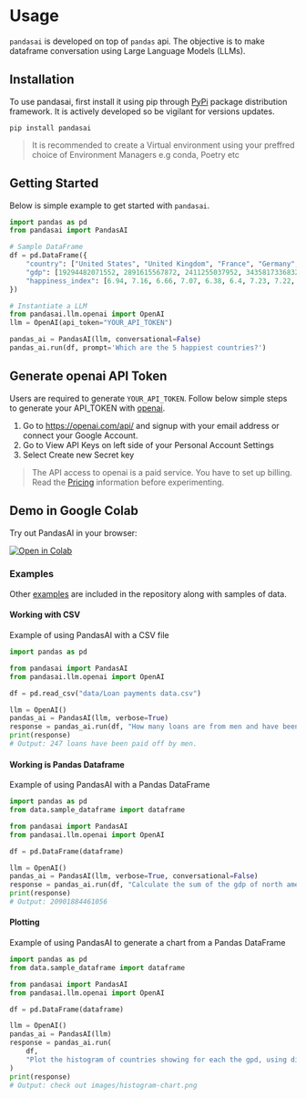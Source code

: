 Usage
=====
`pandasai` is developed on top of `pandas` api. The objective is to make dataframe conversation 
using Large Language Models (LLMs).

Installation
------------

To use pandasai, first install it using pip through [PyPi](https://pypi.org/project/pandasai/) package distribution 
framework. It is actively developed so be vigilant for versions updates.

```console
pip install pandasai
```

>It is recommended to create a Virtual environment using your preffred choice of Environment Managers e.g conda, 
>Poetry etc

Getting Started
---------------
Below is simple example to get started with `pandasai`.

```python
import pandas as pd
from pandasai import PandasAI

# Sample DataFrame
df = pd.DataFrame({
    "country": ["United States", "United Kingdom", "France", "Germany", "Italy", "Spain", "Canada", "Australia", "Japan", "China"],
    "gdp": [19294482071552, 2891615567872, 2411255037952, 3435817336832, 1745433788416, 1181205135360, 1607402389504, 1490967855104, 4380756541440, 14631844184064],
    "happiness_index": [6.94, 7.16, 6.66, 7.07, 6.38, 6.4, 7.23, 7.22, 5.87, 5.12]
})

# Instantiate a LLM
from pandasai.llm.openai import OpenAI
llm = OpenAI(api_token="YOUR_API_TOKEN")

pandas_ai = PandasAI(llm, conversational=False)
pandas_ai.run(df, prompt='Which are the 5 happiest countries?')
```

## Generate openai API Token

Users are required to generate `YOUR_API_TOKEN`. Follow below simple steps to generate your API_TOKEN with 
[openai](https://platform.openai.com/overview).

1. Go to  https://openai.com/api/ and signup with your email address or connect your Google Account.
2. Go to View API Keys on left side of your Personal Account Settings
3. Select Create new Secret key

> The API access to openai is a paid service. You have to set up billing. 
>Read the [Pricing](https://platform.openai.com/docs/quickstart/pricing) information before experimenting.


## Demo in Google Colab

Try out PandasAI in your browser:

[![Open in Colab](https://camo.githubusercontent.com/84f0493939e0c4de4e6dbe113251b4bfb5353e57134ffd9fcab6b8714514d4d1/68747470733a2f2f636f6c61622e72657365617263682e676f6f676c652e636f6d2f6173736574732f636f6c61622d62616467652e737667)](https://colab.research.google.com/drive/1rKz7TudOeCeKGHekw7JFNL4sagN9hon-?usp=sharing)

### Examples 
Other [examples](../examples) are included in the repository along with samples of data.

#### Working with CSV

Example of using PandasAI with a CSV file

```python
import pandas as pd

from pandasai import PandasAI
from pandasai.llm.openai import OpenAI

df = pd.read_csv("data/Loan payments data.csv")

llm = OpenAI()
pandas_ai = PandasAI(llm, verbose=True)
response = pandas_ai.run(df, "How many loans are from men and have been paid off?")
print(response)
# Output: 247 loans have been paid off by men.
```

#### Working is Pandas Dataframe
Example of using PandasAI with a Pandas DataFrame
```python
import pandas as pd
from data.sample_dataframe import dataframe

from pandasai import PandasAI
from pandasai.llm.openai import OpenAI

df = pd.DataFrame(dataframe)

llm = OpenAI()
pandas_ai = PandasAI(llm, verbose=True, conversational=False)
response = pandas_ai.run(df, "Calculate the sum of the gdp of north american countries")
print(response)
# Output: 20901884461056

```

#### Plotting 
Example of using PandasAI to generate a chart from a Pandas DataFrame
```python
import pandas as pd
from data.sample_dataframe import dataframe

from pandasai import PandasAI
from pandasai.llm.openai import OpenAI

df = pd.DataFrame(dataframe)

llm = OpenAI()
pandas_ai = PandasAI(llm)
response = pandas_ai.run(
    df,
    "Plot the histogram of countries showing for each the gpd, using different colors for each bar",
)
print(response)
# Output: check out images/histogram-chart.png
```